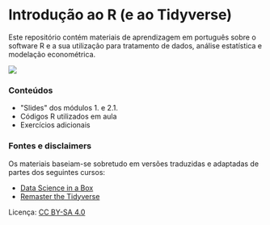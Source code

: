 # Introdução ao R (e ao Tidyverse)

Este repositório contém materiais de aprendizagem em português sobre o software R e a sua utilização para tratamento de dados, análise estatística e modelação econométrica.

![]('img/readme_cover.png')

### Conteúdos

- "Slides" dos módulos 1. e 2.1.
- Códigos R utilizados em aula
- Exercícios adicionais

### Fontes e disclaimers

Os materiais baseiam-se sobretudo em versões traduzidas e adaptadas de partes dos seguintes cursos:

- [Data Science in a Box](https://datasciencebox.org)
- [Remaster the Tidyverse](https://github.com/rstudio-education/remaster-the-tidyverse)

Licença: [CC BY-SA 4.0]("https://creativecommons.org/licenses/by-sa/4.0/")


